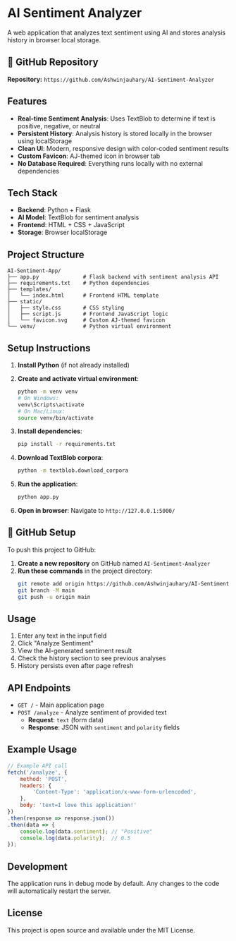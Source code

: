 # AI Sentiment Analyzer

A web application that analyzes text sentiment using AI and stores analysis history in browser local storage.

## 🚀 GitHub Repository

**Repository:** `https://github.com/Ashwinjauhary/AI-Sentiment-Analyzer`

## Features

- **Real-time Sentiment Analysis**: Uses TextBlob to determine if text is positive, negative, or neutral
- **Persistent History**: Analysis history is stored locally in the browser using localStorage
- **Clean UI**: Modern, responsive design with color-coded sentiment results
- **Custom Favicon**: AJ-themed icon in browser tab
- **No Database Required**: Everything runs locally with no external dependencies

## Tech Stack

- **Backend**: Python + Flask
- **AI Model**: TextBlob for sentiment analysis
- **Frontend**: HTML + CSS + JavaScript
- **Storage**: Browser localStorage

## Project Structure

```
AI-Sentiment-App/
├── app.py              # Flask backend with sentiment analysis API
├── requirements.txt    # Python dependencies
├── templates/
│   └── index.html      # Frontend HTML template
├── static/
│   ├── style.css       # CSS styling
│   ├── script.js       # Frontend JavaScript logic
│   └── favicon.svg     # Custom AJ-themed favicon
└── venv/               # Python virtual environment
```

## Setup Instructions

1. **Install Python** (if not already installed)

2. **Create and activate virtual environment**:
   ```bash
   python -m venv venv
   # On Windows:
   venv\Scripts\activate
   # On Mac/Linux:
   source venv/bin/activate
   ```

3. **Install dependencies**:
   ```bash
   pip install -r requirements.txt
   ```

4. **Download TextBlob corpora**:
   ```bash
   python -m textblob.download_corpora
   ```

5. **Run the application**:
   ```bash
   python app.py
   ```

6. **Open in browser**:
   Navigate to `http://127.0.0.1:5000/`

## 🚀 GitHub Setup

To push this project to GitHub:

1. **Create a new repository** on GitHub named `AI-Sentiment-Analyzer`
2. **Run these commands** in the project directory:
   ```bash
   git remote add origin https://github.com/Ashwinjauhary/AI-Sentiment-Analyzer.git
   git branch -M main
   git push -u origin main
   ```

## Usage

1. Enter any text in the input field
2. Click "Analyze Sentiment" 
3. View the AI-generated sentiment result
4. Check the history section to see previous analyses
5. History persists even after page refresh

## API Endpoints

- `GET /` - Main application page
- `POST /analyze` - Analyze sentiment of provided text
  - **Request**: `text` (form data)
  - **Response**: JSON with `sentiment` and `polarity` fields

## Example Usage

```javascript
// Example API call
fetch('/analyze', {
    method: 'POST',
    headers: {
        'Content-Type': 'application/x-www-form-urlencoded',
    },
    body: 'text=I love this application!'
})
.then(response => response.json())
.then(data => {
    console.log(data.sentiment); // "Positive"
    console.log(data.polarity);  // 0.5
});
```

## Development

The application runs in debug mode by default. Any changes to the code will automatically restart the server.

## License

This project is open source and available under the MIT License.
